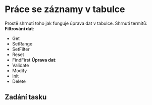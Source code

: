 # Práce se záznamy v tabulce

Prostě shrnutí toho jak funguje úprava dat v tabulce. Shrnutí termitů:
**Filtrování dat**:
- Get
- SetRange
- SetFilter
- Reset
- FindFirst
**Úprava dat**:
- Validate
- Modify
- Init
- Delete

## Zadání tasku

